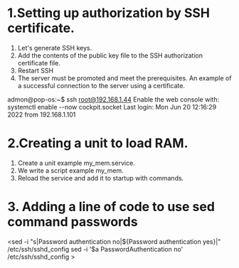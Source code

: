 # 1.Setting up authorization by SSH certificate.

1. Let's generate SSH keys.
2. Add the contents of the public key file to the SSH authorization certificate file.
3. Restart SSH
4. The server must be promoted and meet the prerequisites.
An example of a successful connection to the server using a certificate.


admon@pop-os:~$ ssh root@192.168.1.44
Enable the web console with: systemctl enable --now cockpit.socket
Last login: Mon Jun 20 12:16:29 2022 from 192.168.1.101



# 2.Creating a unit to load RAM.

1. Create a unit example my_mem.service.
2. We write a script example my_mem.
3. Reload the service and add it to startup with commands.


# 3. Adding a line of code to use sed command passwords


<sed -i "s|Password authentication no|${Password authentication yes}|" /etc/ssh/sshd_config
sed -i '$a PasswordAuthentication no' /etc/ssh/sshd_config >